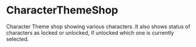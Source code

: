 # CharacterThemeShop
Character Theme shop showing various characters .It also shows status of characters as locked or unlocked, if unlocked which one is currently selected.
